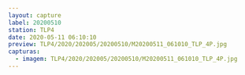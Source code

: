 ```yaml
---
layout: capture
label: 20200510
station: TLP4
date: 2020-05-11 06:10:10
preview: TLP4/2020/202005/20200510/M20200511_061010_TLP_4P.jpg
capturas:
  - imagem: TLP4/2020/202005/20200510/M20200511_061010_TLP_4P.jpg
---
```

